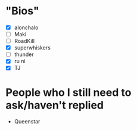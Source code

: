 # "Bios"
- [x] alonchalo
- [ ] Maki
- [ ] RoadKill
- [x] superwhiskers
- [ ] thunder
- [x] ru ni
- [x] TJ

# People who I still need to ask/haven't replied
- Queenstar
